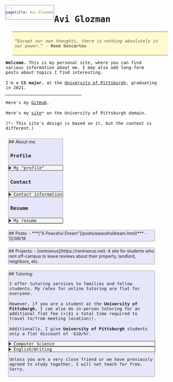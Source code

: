 ```yaml
---
pagetitle: Avi Glozman
---
```

<meta http-equiv="Content-Type" content="text/html; charset=UTF-8">
<meta name="viewport" content="width=device-width, initial-scale=1">
<link href="https://fonts.googleapis.com/css?family=Anonymous+Pro|Overpass+Mono" rel="stylesheet">
<style>
  body {
    padding: 20px;
    font-size: 14px;
  }
  h1, h2, h3 {
    padding: 5px;
    font-family: 'Anonymous Pro', monospace;
  }
  p, li {
    padding: 2px;
    font-family: 'Overpass Mono', monospace;
  }
  blockquote {
    border-width: 1px;
    border-style: solid;
    border-radius: 2px;
    border-left: 0px;
    border-right: 0px;
    width: 500px;
    padding: 6px;
    background-color: #fffacd;
  }
  details {
    font-family: 'Overpass Mono', monospace;
    background-color: #f5f5f5;
    border-width: 1px;
    border-style: solid;
    border-radius: 2px;
    word-wrap: normal;
    width: 100%;
  }
  div {
    background-color: #e6e6fa;
    border-radius: 2px;
    border-style: groove;
    border-width: 2px;
    margin: 10px;
    height: auto;
    width: auto;
    float: left;
  }
</style>

# Avi Glozman
> *“Except our own thoughts, there is nothing absolutely in our power.”* - **René Descartes**

**Welcome.** This is my personal site, where you can find various information about me.
I may also add long-form posts about topics I find interesting.

I'm a **CS major**, at the [University of Pittsburgh](https://en.wikipedia.org/wiki/University_of_Pittsburgh), graduating in 2021.

<hr align="left" width="50%">

Here's my [GitHub](https://github.com/avigloz).

Here's my [site](https://pitt.edu/~abg41)* on the University of Pittsburgh domain.

(*: This site's design is based on it, but the content is different.)

<div>
## About me:

### Profile 

<details>
  <summary>My "profile"</summary>
  Contains a "profile" of myself, which essentially boils down to being an
  interesting set of data.

  Some people might find this interesting.

  [Profile](about/profile.html)
</details>

### Contact 
<details>
  <summary>Contact information</summary>
  If you'd like to contact me, I prefer email.
  From there, we can move on to other methods of communication if necessary/appropriate.

  **avi[AT]avigloz[DOT]net**
</details>

### Resume 
<details>
  <summary>My resume</summary>
  Here's an up-to-date copy of my resume:

  [AviGlozmanResume.docx](docs/AviGlozmanResume.docx)

</details>
</div>

<div>
## Posts:
 - ***["A Peaceful Dream"](posts/peacefuldream.html)*** - 12/08/18
</div>

<div>
## Projects:
 - [rentnexus](https://rentnexus.net): A site for students who rent off-campus to leave reviews about their property, landlord, neighbors, etc.
</div>

<div>
## Tutoring:

I offer tutoring services to families and fellow students.
My rates for online tutoring are flat for *everyone*.

However, if you are a student at the **University of Pittsburgh**, I can also do
in-person tutoring for an additional flat fee (+($1 x total time required to travel to/from meeting location)).

Additionally, I give **University of Pittsburgh** students *only* a flat discount of -$10/hr.

<details>
  <summary>Computer Science</summary>

  I am comfortable with teaching most topics in Computer Science.

  At Pitt, I am comfortable with material up to **CS 0445** (as of right now.)

  ### Rates:
  
  - **$30/hr** *(non-Pitt students)*
  - **$20/hr** *(Pitt students)*
</details>

<details>
  <summary>English/Writing</summary>
  My SAT Reading score (June 3rd, 2017): **730 (99th percentile)**.

  I've also written various essays and papers which have all recieved praise, as well as high grades in classes.

  I can provide examples upon request.

  ### Rates:
  
  - **$25/hr** *(non-Pitt students)*
  - **$15/hr** *(Pitt students)*
</details>

Unless you are a very close friend or we have previously agreed to study together, I will not teach for free. Sorry.
</div>

